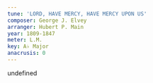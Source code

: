 ```yaml
---
tune: 'LORD, HAVE MERCY, HAVE MERCY UPON US'
composer: George J. Elvey
arranger: Hubert P. Main
year: 1809-1847
meter: L.M.
key: A♭ Major
anacrusis: 0
---
```

undefined